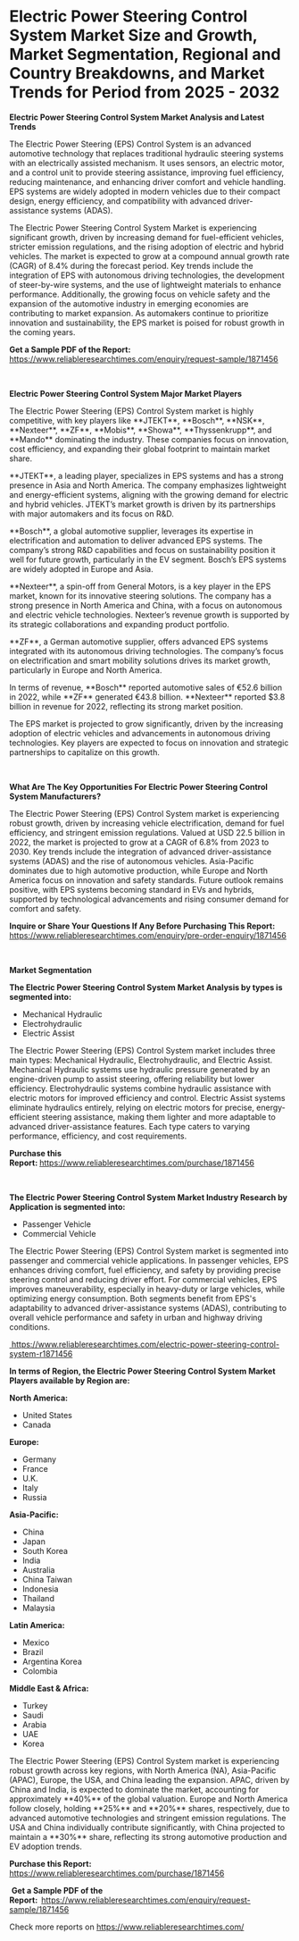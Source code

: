 <p><h1>Electric Power Steering Control System Market Size and Growth, Market Segmentation, Regional and Country Breakdowns, and Market Trends for Period from 2025 -  2032</h1></p><p><strong>Electric Power Steering Control System Market Analysis and Latest Trends</strong></p>
<p><p>The Electric Power Steering (EPS) Control System is an advanced automotive technology that replaces traditional hydraulic steering systems with an electrically assisted mechanism. It uses sensors, an electric motor, and a control unit to provide steering assistance, improving fuel efficiency, reducing maintenance, and enhancing driver comfort and vehicle handling. EPS systems are widely adopted in modern vehicles due to their compact design, energy efficiency, and compatibility with advanced driver-assistance systems (ADAS).</p><p>The Electric Power Steering Control System Market is experiencing significant growth, driven by increasing demand for fuel-efficient vehicles, stricter emission regulations, and the rising adoption of electric and hybrid vehicles. The market is expected to grow at a compound annual growth rate (CAGR) of 8.4% during the forecast period. Key trends include the integration of EPS with autonomous driving technologies, the development of steer-by-wire systems, and the use of lightweight materials to enhance performance. Additionally, the growing focus on vehicle safety and the expansion of the automotive industry in emerging economies are contributing to market expansion. As automakers continue to prioritize innovation and sustainability, the EPS market is poised for robust growth in the coming years.</p></p>
<p><strong>Get a Sample PDF of the Report:&nbsp;</strong> <a href="https://www.reliableresearchtimes.com/enquiry/request-sample/1871456?utm_campaign=2006&utm_medium=2&utm_source=Github&utm_content=ia&utm_term=24012025&utm_id=electric-power-steering-control-system">https://www.reliableresearchtimes.com/enquiry/request-sample/1871456</a></p>
<p>&nbsp;</p>
<p><strong>Electric Power Steering Control System Major Market Players</strong></p>
<p><p>The Electric Power Steering (EPS) Control System market is highly competitive, with key players like **JTEKT**, **Bosch**, **NSK**, **Nexteer**, **ZF**, **Mobis**, **Showa**, **Thyssenkrupp**, and **Mando** dominating the industry. These companies focus on innovation, cost efficiency, and expanding their global footprint to maintain market share.</p><p>**JTEKT**, a leading player, specializes in EPS systems and has a strong presence in Asia and North America. The company emphasizes lightweight and energy-efficient systems, aligning with the growing demand for electric and hybrid vehicles. JTEKT’s market growth is driven by its partnerships with major automakers and its focus on R&D.</p><p>**Bosch**, a global automotive supplier, leverages its expertise in electrification and automation to deliver advanced EPS systems. The company’s strong R&D capabilities and focus on sustainability position it well for future growth, particularly in the EV segment. Bosch’s EPS systems are widely adopted in Europe and Asia.</p><p>**Nexteer**, a spin-off from General Motors, is a key player in the EPS market, known for its innovative steering solutions. The company has a strong presence in North America and China, with a focus on autonomous and electric vehicle technologies. Nexteer’s revenue growth is supported by its strategic collaborations and expanding product portfolio.</p><p>**ZF**, a German automotive supplier, offers advanced EPS systems integrated with its autonomous driving technologies. The company’s focus on electrification and smart mobility solutions drives its market growth, particularly in Europe and North America.</p><p>In terms of revenue, **Bosch** reported automotive sales of €52.6 billion in 2022, while **ZF** generated €43.8 billion. **Nexteer** reported $3.8 billion in revenue for 2022, reflecting its strong market position.</p><p>The EPS market is projected to grow significantly, driven by the increasing adoption of electric vehicles and advancements in autonomous driving technologies. Key players are expected to focus on innovation and strategic partnerships to capitalize on this growth.</p></p>
<p>&nbsp;</p>
<p><strong>What Are The Key Opportunities For Electric Power Steering Control System Manufacturers?</strong></p>
<p><p>The Electric Power Steering (EPS) Control System market is experiencing robust growth, driven by increasing vehicle electrification, demand for fuel efficiency, and stringent emission regulations. Valued at USD 22.5 billion in 2022, the market is projected to grow at a CAGR of 6.8% from 2023 to 2030. Key trends include the integration of advanced driver-assistance systems (ADAS) and the rise of autonomous vehicles. Asia-Pacific dominates due to high automotive production, while Europe and North America focus on innovation and safety standards. Future outlook remains positive, with EPS systems becoming standard in EVs and hybrids, supported by technological advancements and rising consumer demand for comfort and safety.</p></p>
<p><strong>Inquire or Share Your Questions If Any Before Purchasing This Report:</strong> <a href="https://www.reliableresearchtimes.com/enquiry/pre-order-enquiry/1871456?utm_campaign=2006&utm_medium=2&utm_source=Github&utm_content=ia&utm_term=24012025&utm_id=electric-power-steering-control-system">https://www.reliableresearchtimes.com/enquiry/pre-order-enquiry/1871456</a></p>
<p>&nbsp;</p>
<p><strong>Market Segmentation</strong></p>
<p><strong>The Electric Power Steering Control System Market Analysis by types is segmented into:</strong></p>
<p><ul><li>Mechanical Hydraulic</li><li>Electrohydraulic</li><li>Electric Assist</li></ul></p>
<p><p>The Electric Power Steering (EPS) Control System market includes three main types: Mechanical Hydraulic, Electrohydraulic, and Electric Assist. Mechanical Hydraulic systems use hydraulic pressure generated by an engine-driven pump to assist steering, offering reliability but lower efficiency. Electrohydraulic systems combine hydraulic assistance with electric motors for improved efficiency and control. Electric Assist systems eliminate hydraulics entirely, relying on electric motors for precise, energy-efficient steering assistance, making them lighter and more adaptable to advanced driver-assistance features. Each type caters to varying performance, efficiency, and cost requirements.</p></p>
<p><strong>Purchase this Report:&nbsp;</strong><a href="https://www.reliableresearchtimes.com/purchase/1871456?utm_campaign=2006&utm_medium=2&utm_source=Github&utm_content=ia&utm_term=24012025&utm_id=electric-power-steering-control-system">https://www.reliableresearchtimes.com/purchase/1871456</a></p>
<p>&nbsp;</p>
<p><strong>The Electric Power Steering Control System Market Industry Research by Application is segmented into:</strong></p>
<p><ul><li>Passenger Vehicle</li><li>Commercial Vehicle</li></ul></p>
<p><p>The Electric Power Steering (EPS) Control System market is segmented into passenger and commercial vehicle applications. In passenger vehicles, EPS enhances driving comfort, fuel efficiency, and safety by providing precise steering control and reducing driver effort. For commercial vehicles, EPS improves maneuverability, especially in heavy-duty or large vehicles, while optimizing energy consumption. Both segments benefit from EPS's adaptability to advanced driver-assistance systems (ADAS), contributing to overall vehicle performance and safety in urban and highway driving conditions.</p></p>
<p><a href="https://www.reliableresearchtimes.com/electric-power-steering-control-system-r1871456?utm_campaign=2006&utm_medium=2&utm_source=Github&utm_content=ia&utm_term=24012025&utm_id=electric-power-steering-control-system">&nbsp;https://www.reliableresearchtimes.com/electric-power-steering-control-system-r1871456</a></p>
<p><strong>In terms of Region, the Electric Power Steering Control System Market Players available by Region are:</strong></p>
<p>
    <p> <strong> North America: </strong>
        <ul>
            <li>United States</li>
            <li>Canada</li>
        </ul>
        </p> 
    <p> <strong> Europe: </strong>
        <ul>
            <li>Germany</li>
            <li>France</li>
            <li>U.K.</li>
            <li>Italy</li>
            <li>Russia</li>
        </ul>
        </p> 
    <p> <strong> Asia-Pacific: </strong>
        <ul>
            <li>China</li>
            <li>Japan</li>
            <li>South Korea</li>
            <li>India</li>
            <li>Australia</li>
            <li>China Taiwan</li>
            <li>Indonesia</li>
            <li>Thailand</li>
            <li>Malaysia</li>
        </ul>
        </p> 
    <p> <strong> Latin America: </strong>
        <ul>
            <li>Mexico</li>
            <li>Brazil</li>
            <li>Argentina Korea</li>
            <li>Colombia</li>
        </ul>
        </p> 
    <p> <strong> Middle East & Africa: </strong>
        <ul>
            <li>Turkey</li>
            <li>Saudi</li>
            <li>Arabia</li>
            <li>UAE</li>
            <li>Korea</li>
        </ul>
    </p>
    </p>
<p><p>The Electric Power Steering (EPS) Control System market is experiencing robust growth across key regions, with North America (NA), Asia-Pacific (APAC), Europe, the USA, and China leading the expansion. APAC, driven by China and India, is expected to dominate the market, accounting for approximately **40%** of the global valuation. Europe and North America follow closely, holding **25%** and **20%** shares, respectively, due to advanced automotive technologies and stringent emission regulations. The USA and China individually contribute significantly, with China projected to maintain a **30%** share, reflecting its strong automotive production and EV adoption trends.</p></p>
<p><strong>Purchase this Report: </strong><a href="https://www.reliableresearchtimes.com/purchase/1871456?utm_campaign=2006&utm_medium=2&utm_source=Github&utm_content=ia&utm_term=24012025&utm_id=electric-power-steering-control-system">https://www.reliableresearchtimes.com/purchase/1871456</a></p>
<p>&nbsp;<strong>Get a Sample PDF of the Report:&nbsp;&nbsp;</strong><a href="https://www.reliableresearchtimes.com/enquiry/request-sample/1871456?utm_campaign=2006&utm_medium=2&utm_source=Github&utm_content=ia&utm_term=24012025&utm_id=electric-power-steering-control-system">https://www.reliableresearchtimes.com/enquiry/request-sample/1871456</a></p>
<p><strong></strong></p>
<p>Check more reports on <a href="https://www.reliableresearchtimes.com/?utm_campaign=2006&utm_medium=2&utm_source=Github&utm_content=ia&utm_term=24012025&utm_id=electric-power-steering-control-system">https://www.reliableresearchtimes.com/</a></p>